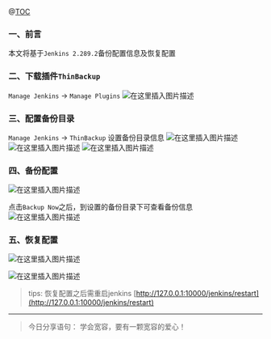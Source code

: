 ﻿@[TOC](文章目录)

### 一、前言

本文将基于`Jenkins 2.289.2`备份配置信息及恢复配置

### 二、下载插件`ThinBackup`

`Manage Jenkins` -> `Manage Plugins`
![在这里插入图片描述](https://img-blog.csdnimg.cn/f98fd1df1106442a9e4610c0656181f5.png?x-oss-process=image/watermark,type_d3F5LXplbmhlaQ,shadow_50,text_Q1NETiBA6YOR5riF,size_20,color_FFFFFF,t_70,g_se,x_16)

### 三、配置备份目录

`Manage Jenkins` -> `ThinBackup`  设置备份目录信息
![在这里插入图片描述](https://img-blog.csdnimg.cn/7ac49c1fad6a4a81a20fc98b36dcd891.png?x-oss-process=image/watermark,type_d3F5LXplbmhlaQ,shadow_50,text_Q1NETiBA6YOR5riF,size_20,color_FFFFFF,t_70,g_se,x_16)
![在这里插入图片描述](https://img-blog.csdnimg.cn/5567fc5bf04f48e49bc29d961b352be7.png?x-oss-process=image/watermark,type_d3F5LXplbmhlaQ,shadow_50,text_Q1NETiBA6YOR5riF,size_20,color_FFFFFF,t_70,g_se,x_16)
![在这里插入图片描述](https://img-blog.csdnimg.cn/59fdc7a9f7e14d26bc170379be4c1180.png?x-oss-process=image/watermark,type_d3F5LXplbmhlaQ,shadow_50,text_Q1NETiBA6YOR5riF,size_20,color_FFFFFF,t_70,g_se,x_16)

### 四、备份配置

![在这里插入图片描述](https://img-blog.csdnimg.cn/6d333ed3b73e4cf5b50530dda8fd9100.png?x-oss-process=image/watermark,type_d3F5LXplbmhlaQ,shadow_50,text_Q1NETiBA6YOR5riF,size_20,color_FFFFFF,t_70,g_se,x_16)

点击`Backup Now`之后，到设置的备份目录下可查看备份信息
![在这里插入图片描述](https://img-blog.csdnimg.cn/58dd0e0380bc409d88eb8bec57ec2edf.png?x-oss-process=image/watermark,type_d3F5LXplbmhlaQ,shadow_50,text_Q1NETiBA6YOR5riF,size_20,color_FFFFFF,t_70,g_se,x_16)

### 五、恢复配置

![在这里插入图片描述](https://img-blog.csdnimg.cn/ec741668145942daaf314626cc89afc7.png?x-oss-process=image/watermark,type_d3F5LXplbmhlaQ,shadow_50,text_Q1NETiBA6YOR5riF,size_20,color_FFFFFF,t_70,g_se,x_16)

![在这里插入图片描述](https://img-blog.csdnimg.cn/57edbb6aeab142c7a9a41cd0ba1b7b21.png?x-oss-process=image/watermark,type_d3F5LXplbmhlaQ,shadow_50,text_Q1NETiBA6YOR5riF,size_20,color_FFFFFF,t_70,g_se,x_16)


> tips: 恢复配置之后需重启jenkins [http://127.0.0.1:10000/jenkins/restart](http://127.0.0.1:10000/jenkins/restart)



---

> 今日分享语句：
> 学会宽容，要有一颗宽容的爱心！
